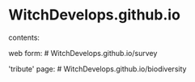 # WitchDevelops.github.io

contents:

web form: # WitchDevelops.github.io/survey

'tribute' page: # WitchDevelops.github.io/biodiversity
